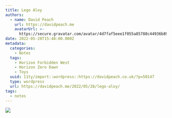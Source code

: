 ```yaml
---
title: Lego Aloy
authors:
  - name: David Peach
    url: https://davidpeach.me
    avatarUrl: >-
      https://secure.gravatar.com/avatar/4d7faf5eee1f055a85788c44936b8995eaab6dfb004e7854ec747ccb272e91ee?s=96&d=mm&r=g
date: 2022-05-28T15:48:00.000Z
metadata:
  categories:
    - Notes
  tags:
    - Horizon Forbidden West
    - Horizon Zero Dawn
    - Toys
  uuid: 11ty/import::wordpress::https://davidpeach.co.uk/?p=50147
  type: wordpress
  url: https://davidpeach.me/2022/05/28/lego-aloy/
tags:
  - notes
---
```

[![](/assets/lego-aloy-1536x1476-r11bUFfSsHEu.jpg)](/assets/lego-aloy-1536x1476-r11bUFfSsHEu.jpg)
